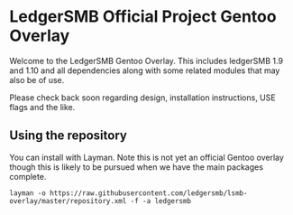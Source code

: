 # LedgerSMB Official Project Gentoo Overlay

Welcome to the LedgerSMB Gentoo Overlay.  This includes ledgerSMB 1.9 and 1.10 and all dependencies
along with some related modules that may also be of use.

Please check back soon regarding design, installation instructions, USE flags
and the like.

## Using the repository

You can install with Layman.  Note this is not yet an official Gentoo overlay
though this is likely to be pursued when we have the main packages complete.

    layman -o https://raw.githubusercontent.com/ledgersmb/lsmb-overlay/master/repository.xml -f -a ledgersmb
